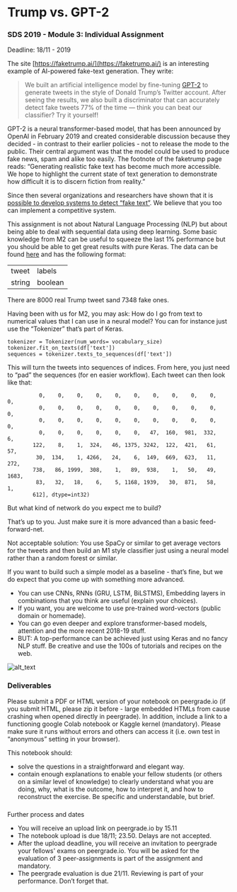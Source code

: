 # Trump vs. GPT-2


### SDS 2019 - Module 3: Individual Assignment

Deadline: 18/11 - 2019

The site [https://faketrump.ai/](https://faketrump.ai/) is an interesting example of AI-powered fake-text generation. They write:

>We built an artificial intelligence model by fine-tuning [GPT-2](https://openai.com/blog/better-language-models/) to generate tweets in the style of Donald Trump’s Twitter account. After seeing the results, we also built a discriminator that can accurately detect fake tweets 77% of the time — think you can beat our classifier? Try it yourself!

GPT-2 is a neural transformer-based model, that has been announced by OpenAI in February 2019 and created considerable discussion because they decided - in contrast to their earlier policies - not to release the mode to the public. Their central argument was that the model could be used to produce fake news, spam and alike too easily. The footnote of the faketrump page reads: “Generating realistic fake text has become much more accessible. We hope to highlight the current state of text generation to demonstrate how difficult it is to discern fiction from reality.”

Since then several organizations and researchers have shown that it is [possible to develop systems to detect “fake text”](https://www.theguardian.com/technology/2019/jul/04/ai-fake-text-gpt-2-concerns-false-information). We believe that you too can implement a competitive system.

This assignment is not about Natural Language Processing (NLP) but about being able to deal with sequential data using deep learning. Some basic knowledge from M2 can be useful to squeeze the last 1% performance but you should be able to get great results with pure Keras. The data can be found [here](https://github.com/DeepLearnI/trump_tweet_classifier/raw/master/code/tweet_labels.csv) and has the following format:


<table>
  <tr>
   <td>tweet
   </td>
   <td>labels
   </td>
  </tr>
  <tr>
   <td>string
   </td>
   <td>boolean
   </td>
  </tr>
</table>


There are 8000 real Trump tweet sand 7348 fake ones.

Having been with us for M2, you may ask: How do I go from text to numerical values that I can use in a neural model?
You can for instance just use the “Tokenizer” that’s part of Keras. 


```vocabulary_size = 5000
tokenizer = Tokenizer(num_words= vocabulary_size)
tokenizer.fit_on_texts(df['text'])
sequences = tokenizer.texts_to_sequences(df['text'])
```
This will turn the tweets into sequences of indices. From here, you just need to “pad” the sequences (for en easier workflow).
Each tweet can then look like that:

```array([   0,    0,    0,    0,    0,    0,    0,    0,    0,    0,    0,
          0,    0,    0,    0,    0,    0,    0,    0,    0,    0,    0,
          0,    0,    0,    0,    0,    0,    0,    0,    0,    0,    0,
          0,    0,    0,    0,    0,    0,    0,    0,    0,    0,    0,
          0,    0,    0,    0,    0,    0,   47,  160,  981,  332,    6,
        122,    8,    1,  324,   46, 1375, 3242,  122,  421,   61,   57,
         30,  134,    1, 4266,   24,    6,  149,  669,  623,   11,  272,
        738,   86, 1999,  308,    1,   89,  938,    1,   50,   49, 1683,
         83,   32,   18,    6,    5, 1168, 1939,   30,  871,   58,    1,
        612], dtype=int32)
```

But what kind of network do you expect me to build?

That’s up to you. Just make sure it is more advanced than a basic feed-forward-net.

Not acceptable solution: You use SpaCy or similar to get average vectors for the tweets and then build an M1 style classifier just using a neural model rather than a random forest or similar.

If you want to build such a simple model as a baseline - that’s fine, but we do expect that you come up with something more advanced.


*   You can use CNNs, RNNs (GRU, LSTM, BiLSTMS), Embedding layers in combinations that you think are useful (explain your choices). 
*   If you want, you are welcome to use pre-trained word-vectors (public domain or homemade). 
*   You can go even deeper and explore transformer-based models, attention and the more recent 2018-19 stuff. 
*   BUT: A top-performance can be achieved just using Keras and no fancy NLP stuff. Be creative and use the 100s of tutorials and recipes on the web.

![alt_text](https://pbs.twimg.com/media/EI7DWlmXsAAwCte?format=jpg&name=4096x4096)



### Deliverables

Please submit a PDF or HTML version of your notebook on peergrade.io (if you submit HTML, please zip it before - large embedded HTMLs from cause crashing when opened directly in peergrade). In addition, include a link to a functioning google Colab notebook or Kaggle kernel (mandatory). Please make sure it runs without errors and others can access it (i.e. own test in “anonymous” setting in your browser).

This notebook should:


*   solve the questions in a straightforward and elegant way.
*   contain enough explanations to enable your fellow students (or others on a similar level of knowledge) to clearly understand what you are doing, why, what is the outcome, how to interpret it, and how to reconstruct the exercise. Be specific and understandable, but brief.

### 
Further process and dates

*   You will receive an upload link on peergrade.io by 15.11 
*   The notebook upload is due 18/11; 23.50. Delays are not accepted.
*   After the upload deadline, you will receive an invitation to peergrade your fellows' exams on peergrade.io. You will be asked for the evaluation of 3 peer-assignments is part of the assignment and mandatory.
*   The peergrade evaluation is due 21/11. Reviewing is part of your performance. Don’t forget that.

<!-- Docs to Markdown version 1.0β17 -->
